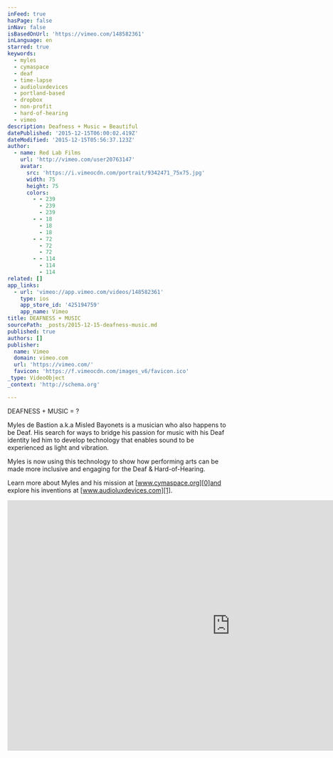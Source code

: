 ```yaml
---
inFeed: true
hasPage: false
inNav: false
isBasedOnUrl: 'https://vimeo.com/148582361'
inLanguage: en
starred: true
keywords:
  - myles
  - cymaspace
  - deaf
  - time-lapse
  - audioluxdevices
  - portland-based
  - dropbox
  - non-profit
  - hard-of-hearing
  - vimeo
description: Deafness + Music = Beautiful
datePublished: '2015-12-15T06:00:02.419Z'
dateModified: '2015-12-15T05:56:37.123Z'
author:
  - name: Red Lab Films
    url: 'http://vimeo.com/user20763147'
    avatar:
      src: 'https://i.vimeocdn.com/portrait/9342471_75x75.jpg'
      width: 75
      height: 75
      colors:
        - - 239
          - 239
          - 239
        - - 18
          - 18
          - 18
        - - 72
          - 72
          - 72
        - - 114
          - 114
          - 114
related: []
app_links:
  - url: 'vimeo://app.vimeo.com/videos/148582361'
    type: ios
    app_store_id: '425194759'
    app_name: Vimeo
title: DEAFNESS + MUSIC
sourcePath: _posts/2015-12-15-deafness-music.md
published: true
authors: []
publisher:
  name: Vimeo
  domain: vimeo.com
  url: 'https://vimeo.com/'
  favicon: 'https://f.vimeocdn.com/images_v6/favicon.ico'
_type: VideoObject
_context: 'http://schema.org'

---
```

DEAFNESS + MUSIC = ?

Myles de Bastion a.k.a Misled Bayonets is a musician who also happens to be Deaf. His search for ways to bridge his passion for  music with his Deaf identity led him to develop technology that enables sound to be experienced as light and vibration. 

Myles is now using this technology to show how performing arts can be made more inclusive and engaging for the Deaf & Hard-of-Hearing.

Learn more about Myles and his mission at [www.cymaspace.org][0]and explore his inventions at [www.audioluxdevices.com][1].

<iframe src="https://cdn.embedly.com/widgets/media.html?src=https%3A%2F%2Fplayer.vimeo.com%2Fvideo%2F148582361&amp;url=https%3A%2F%2Fvimeo.com%2F148582361&amp;image=https%3A%2F%2Fi.vimeocdn.com%2Fvideo%2F547610671_1280x720.jpg&amp;key=b7d04c9b404c499eba89ee7072e1c4f7&amp;type=text%2Fhtml&amp;schema=vimeo" width="1000" height="563" scrolling="no" frameborder="0" allowfullscreen="allowfullscreen" style=""></iframe>



[0]: http://www.cymaspace.org/
[1]: http://www.audioluxdevices.com/